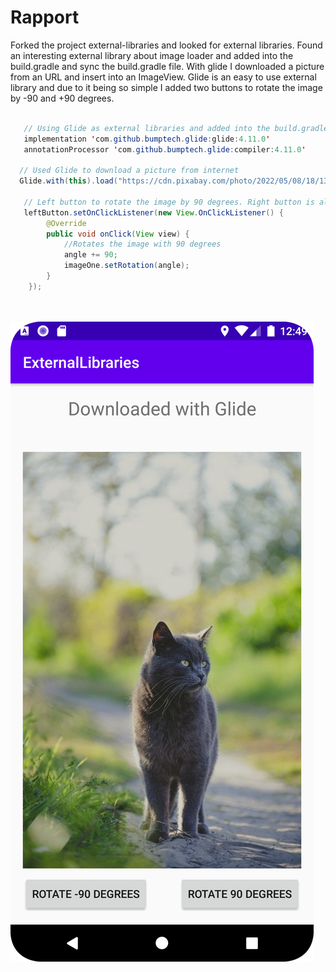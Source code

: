 
# Rapport

Forked the project external-libraries and looked for external libraries.
Found an interesting external library about image loader and added into the build.gradle and sync the build.gradle file.
With glide I downloaded a picture from an URL and insert into an ImageView.
Glide is an easy to use external library and due to it being so simple I added two buttons to rotate the image by -90 and +90 degrees.


```Java

   // Using Glide as external libraries and added into the build.gradle
   implementation 'com.github.bumptech.glide:glide:4.11.0'
   annotationProcessor 'com.github.bumptech.glide:compiler:4.11.0'

  // Used Glide to download a picture from internet
  Glide.with(this).load("https://cdn.pixabay.com/photo/2022/05/08/18/13/cat-7182671_960_720.jpg").into(imageOne);

   // Left button to rotate the image by 90 degrees. Right button is almost the same but with angle -= 90.
   leftButton.setOnClickListener(new View.OnClickListener() {
        @Override
        public void onClick(View view) {
            //Rotates the image with 90 degrees
            angle += 90;
            imageOne.setRotation(angle);
        }
    });




```

![](externalLibraries.png)
